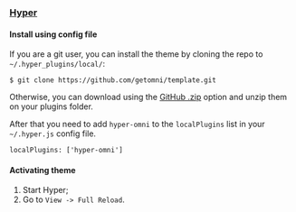 ### [Hyper](https://hyper.is/)

#### Install using config file

If you are a git user, you can install the theme by cloning the repo to `~/.hyper_plugins/local/`:

    $ git clone https://github.com/getomni/template.git

Otherwise, you can download using the [GitHub .zip](https://github.com/getomni/hyper/archive/master.zip) option and unzip them on your plugins folder.

After that you need to add `hyper-omni` to the `localPlugins` list in your `~/.hyper.js` config file.

    localPlugins: ['hyper-omni']

#### Activating theme

1.  Start Hyper;
2.  Go to `View -> Full Reload`.

